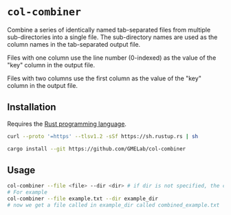 # `col-combiner`

Combine a series of identically named tab-separated files from multiple sub-directories into a single file. The sub-directory names are used as the column names in the tab-separated output file.

Files with one column use the line number (0-indexed) as the value of the "key" column in the output file.

Files with two columns use the first column as the value of the "key" column in the output file.

## Installation

Requires the [Rust programming language](https://www.rust-lang.org/).

```bash
curl --proto '=https' --tlsv1.2 -sSf https://sh.rustup.rs | sh
```

```bash
cargo install --git https://github.com/GMELab/col-combiner
```

## Usage

```bash 
col-combiner --file <file> --dir <dir> # if dir is not specified, the current directory is used
# For example
col-combiner --file example.txt --dir example_dir
# now we get a file called in example_dir called combined_example.txt
```
